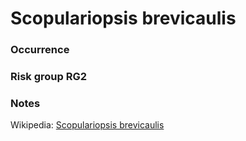 <!-- TITLE: Scopulariopsis brevicaulis  -->

# Scopulariopsis brevicaulis
### Occurrence

### Risk group RG2

### Notes

Wikipedia: [Scopulariopsis brevicaulis](https://en.wikipedia.org/wiki/Microascus_brevicaulis)
